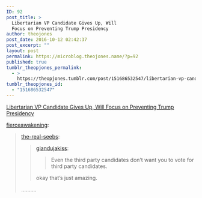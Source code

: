 ```yaml
---
ID: 92
post_title: >
  Libertarian VP Candidate Gives Up, Will
  Focus on Preventing Trump Presidency
author: theojones
post_date: 2016-10-12 02:42:37
post_excerpt: ""
layout: post
permalink: https://microblog.theojones.name/?p=92
published: true
tumblr_theopjones_permalink:
  - >
    https://theopjones.tumblr.com/post/151686532547/libertarian-vp-candidate-gives-up-will-focus-on
tumblr_theopjones_id:
  - "151686532547"
---
```

<a href='https://t.co/5bq2anxDnP'>Libertarian VP Candidate Gives Up, Will Focus on Preventing Trump Presidency</a><div class="link_description"><p><a href="http://fierceawakening.tumblr.com/post/151686406965/libertarian-vp-candidate-gives-up-will-focus-on" class="tumblr_blog">fierceawakening</a>:</p><blockquote>
<p><a class="tumblr_blog" href="http://the-real-seebs.tumblr.com/post/151665099088">the-real-seebs</a>:</p>
<blockquote>
<p><a class="tumblr_blog" href="http://giandujakiss.tumblr.com/post/151377122211">giandujakiss</a>:</p>
<blockquote><p>Even the third party candidates don’t want you to vote for third party candidates.<br /></p></blockquote>
<p>okay that’s just amazing.</p>
</blockquote>
<p>……….</p>
</blockquote></div>